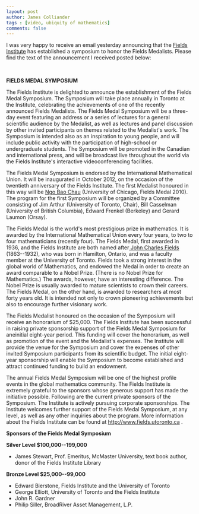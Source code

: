 ```yaml
---
layout: post
author: James Colliander
tags : [video, ubiquity of mathematics]
comments: false
---
```


<!-- -->


I was very happy to receive an email yesterday announcing that the <a href="http://www.fields.utoronto.ca/">Fields Institute</a> has established a symposium to honor the Fields Medalists. Please find the text of the announcement I received posted below:

&nbsp;

<strong>FIELDS MEDAL SYMPOSIUM</strong>

The Fields Institute is delighted to announce the establishment of the Fields Medal Symposium. The Symposium will take place annually in Toronto at the Institute, celebrating the achievements of one of the recently announced Fields Medalists. The Fields Medal Symposium will be a three-day event featuring an address or a series of lectures for a general scientific audience by the Medalist, as well as lectures and panel discussion by  other invited participants on themes related to the Medalist's work. The Symposium is intended also as an inspiration to young people, and will include public activity with the participation of high-school or undergraduate students. The Symposium will be promoted in the Canadian and international press, and will be broadcast live throughout the world via the Fields Institute's interactive videoconferencing facilities.

The Fields Medal Symposium is endorsed by the International Mathematical Union. It will be inaugurated in October 2012, on the occasion of the twentieth anniversary of the Fields Institute. The first Medalist honoured in this way will be <a href="http://en.wikipedia.org/wiki/Ng%C3%B4_B%E1%BA%A3o_Ch%C3%A2u">Ngo Bao Chau</a> (University of Chicago, Fields Medal 2010). The program for the first Symposium will be organized by a Committee consisting of Jim Arthur (University of Toronto, Chair), Bill Casselman (University of British Columbia), Edward Frenkel (Berkeley) and Gerard Laumon (Orsay).

The Fields Medal is the world's most prestigious prize in mathematics. It is awarded by the International Mathematical Union every four years, to two to four mathematicians (recently four). The Fields Medal, first awarded in 1936, and the Fields Institute are both named after<a href="http://en.wikipedia.org/wiki/John_Charles_Fields"> John Charles Fields</a> (1863--1932), who was born in Hamilton, Ontario, and was a faculty member at the University of Toronto. Fields took a strong interest in the global world of Mathematics, and endowed the Medal in order to create an award comparable to a Nobel Prize. (There is no Nobel Prize for Mathematics.) The awards, however, have an interesting difference. The Nobel Prize is usually awarded to mature scientists to crown their careers. The Fields Medal, on the other hand, is awarded to researchers at most forty years old. It is intended not only to crown pioneering achievements but also to encourage further visionary work.

The Fields Medalist honoured on the occasion of the Symposium will receive an honorarium of $25,000. The Fields Institute has been successful in raising private sponsorship support of the Fields Medal Symposium for aneinitial eight-year period. This funding will cover the honorarium, as well as promotion of the event and the Medalist's expenses. The Institute will provide the venue for the Symposium and cover the expenses of other invited Symposium participants from its scientific budget. The initial eight-year sponsorship will enable the Symposium to become established and attract continued funding to build an endowment.

The annual Fields Medal Symposium will be one of the highest profile events in the global mathematics community. The Fields Institute is extremely grateful to the sponsors whose generous support has made the initiative possible. Following are the current private sponsors of the Symposium. The Institute is actively pursuing corporate sponsorships. The Institute welcomes further support of the Fields Medal Symposium, at any level, as well as any other inquiries about the program. More information about the Fields Institute can be found at <a href="http://www.fields.utoronto.ca/" target="_blank">http://www.fields.utoronto.ca</a> .

<strong>Sponsors of the Fields Medal Symposium</strong>

<strong>Silver Level $100,000--199,000</strong>
<ul>
	<li> James Stewart, Prof. Emeritus, McMaster University, text book author, donor of the Fields Institute Library</li>
</ul>
<strong>Bronze Level $25,000--99,000</strong>
<ul>
	<li> Edward Bierstone, Fields Institute and the University of Toronto</li>
	<li> George Elliott, University of Toronto and the Fields Institute</li>
	<li> John R. Gardner</li>
	<li> Philip Siller, BroadRiver Asset Management, L.P.</li>
</ul>